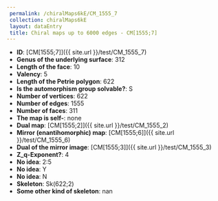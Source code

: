 ```yaml
--- 
 permalink: /chiralMaps6kE/CM_1555_7 
 collection: chiralMaps6kE
 layout: dataEntry
 title: Chiral maps up to 6000 edges - CM[1555;7]
---
```


- **ID**: [CM[1555;7]]({{ site.url }}/test/CM_1555_7)
- **Genus of the underlying surface**: 312
- **Length of the face**: 10
- **Valency**: 5
- **Length of the Petrie polygon**: 622
- **Is the automorphism group solvable?**: S
- **Number of vertices**: 622
- **Number of edges**: 1555
- **Number of faces**: 311
- **The map is self-**: none
- **Dual map**: [CM[1555;2]]({{ site.url }}/test/CM_1555_2)
- **Mirror (enantihomorphic) map**: [CM[1555;6]]({{ site.url }}/test/CM_1555_6)
- **Dual of the mirror image**: [CM[1555;3]]({{ site.url }}/test/CM_1555_3)
- **Z_q-Exponent?**: 4
- **No idea**:  2:5
- **No idea**: Y
- **No idea**: N
- **Skeleton**: Sk(622;2)
- **Some other kind of skeleton**: nan
